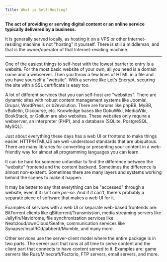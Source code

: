 ```yaml
---
Title: What is Self-Hosting?
---
```


**The act of providing or serving digital content or an online service typically delivered by a business.**

It is generally served locally, as hosting it on a VPS or other Internet-residing machine is not "hosting" it yourself. There is still a middleman, and that is the owner/operator of that Internet-residing machine.

---

One of the easiest things to self-host with the lowest barrier to entry is a website. For the most basic website of your own, all you need is a domain name and a webserver. Then you throw a few lines of HTML in a file and you have yourself a "website". With a service like Let's Encrypt, securing the site with a SSL certificate is easy too.

A lot of different services that you can self-host are "websites". There are dynamic sites with robust content management systems like Joomla!, Drupal, WordPress, or b2evolution. There are forums like phpBB, MyBB, vBulletin, Discourse, etc. Knowledge bases like DokuWiki, MediaWiki, BookStack, or Gollum are also websites. These websites only require a webserver, an interpreter (PHP), and a database (SQLite, PostgreSQL, MySQL).

Just about everything these days has a web UI or frontend to make things easier. HTTP/HTML/JS are well-understood standards that are ubiquitous. There are many libraries for converting or presenting your content in a web-friendly way for almost all programming languages you can learn.

It can be hard for someone unfamiliar to find the difference between the "website" frontend and the content backend. Sometimes the difference is almost non-existent. Sometimes there are many layers and systems working behind the scenes to make it happen.

It may be better to say that everything can be "accessed" through a website, even if it isn't one *per-se*. And if it can't, there's probably a separate piece of software that makes a web UI for it.

Examples of services with a web UI or separate web-based frontends are: BitTorrent clients like qBittorrent/Transmission, media streaming servers like Jellyfin/Navidrome, file synchronization services like Nextcloud/ownCloud/Seafile, communication services like Synapse/InspIRCd/jabberd/Mumble, and many more.

Other services use the server-client model where the entire package is in two parts. The server part that runs at all time to serve content and the client part that connects to have content served to it. Examples are: game servers like Rust/Minecraft/Factorio, FTP servers, email servers, and more.
